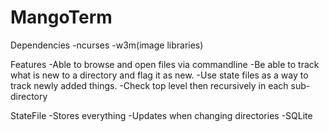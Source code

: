# MangoTerm

Dependencies
-ncurses
-w3m(image libraries)

Features
-Able to browse and open files via commandline
-Be able to track what is new to a directory
 and flag it as new.
-Use state files as a way to track newly 
 added things.
 -Check top level then recursively in each 
  sub-directory


StateFile
-Stores everything
-Updates when changing directories
-SQLite